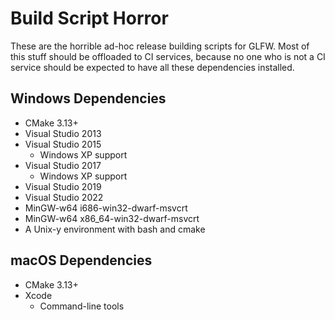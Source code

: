# Build Script Horror

These are the horrible ad-hoc release building scripts for GLFW.  Most of this
stuff should be offloaded to CI services, because no one who is not a CI service
should be expected to have all these dependencies installed.

## Windows Dependencies

 - CMake 3.13+
 - Visual Studio 2013
 - Visual Studio 2015
   - Windows XP support
 - Visual Studio 2017
   - Windows XP support
 - Visual Studio 2019
 - Visual Studio 2022
 - MinGW-w64 i686-win32-dwarf-msvcrt
 - MinGW-w64 x86\_64-win32-dwarf-msvcrt
 - A Unix-y environment with bash and cmake

## macOS Dependencies

 - CMake 3.13+
 - Xcode
   - Command-line tools


